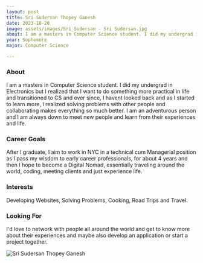 ```yaml
---
layout: post
title: Sri Sudersan Thopey Ganesh 
date: 2023-10-20
image: assets/images/Sri_Sudersan - Sri Sudersan.jpg
about: I am a masters in Computer Science student. I did my undergrad in Electronics but I realized that I want to do something more practical in life and transitioned to CS and ever since, I havent looked back and as I started to learn more, I realized solving problems with other people and collaborating makes everything so much better. I am an adventurous person and I am always down to meet new people and learn from their experiences and life.
year: Sophomore
major: Computer Science

---
```


### About

I am a masters in Computer Science student. I did my undergrad in Electronics but I realized that I want to do something more practical in life and transitioned to CS and ever since, I havent looked back and as I started to learn more, I realized solving problems with other people and collaborating makes everything so much better. I am an adventurous person and I am always down to meet new people and learn from their experiences and life.

### Career Goals

After I graduate, I aim to work in NYC in a technical cum Managerial position as I pass my wisdom to early career professionals, for about 4 years and then I hope to become a Digital Nomad, essentially traveling around the world, coding, meeting clients and just experience life.

### Interests

Developing Websites, Solving Problems, Cooking, Road Trips and Travel.

### Looking For

I'd love to network with people all around the world and get to know more about their experiences and maybe also develop an application or start a project together.

<div class="text-center my-5">
    <img src="https://sase-drexel.github.io/mentorship-2023/assets/images/Sri_Sudersan - Sri Sudersan.jpg" alt="Sri Sudersan Thopey Ganesh" class="rounded post-img" />
</div>
